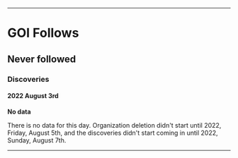 
***

# GOI Follows

## Never followed

### Discoveries

#### 2022 August 3rd

**No data**

There is no data for this day. Organization deletion didn't start until 2022, Friday, August 5th, and the discoveries didn't start coming in until 2022, Sunday, August 7th.

***
